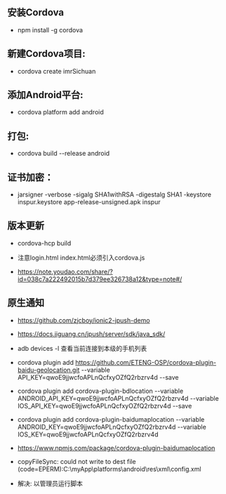 ## 安装Cordova
- npm install -g cordova

## 新建Cordova项目:
- cordova create imrSichuan

## 添加Android平台:
- cordova platform add android

## 打包:
- cordova build --release android

## 证书加密：
- jarsigner -verbose -sigalg SHA1withRSA -digestalg SHA1 -keystore inspur.keystore app-release-unsigned.apk inspur




## 版本更新
- cordova-hcp build
- 注意login.html index.html必须引入cordova.js



- https://note.youdao.com/share/?id=038c7a222492015b7d379ee326738a12&type=note#/

## 原生通知
- https://github.com/zjcboy/ionic2-jpush-demo
- https://docs.jiguang.cn/jpush/server/sdk/java_sdk/

- adb devices -l 查看当前连接到本级的手机列表

- cordova plugin add https://github.com/ETENG-OSP/cordova-plugin-baidu-geolocation.git --variable API_KEY=qwoE9jjwcfoAPLnQcfxyOZfQ2rbzrv4d --save

- cordova plugin add cordova-plugin-bdlocation --variable ANDROID_API_KEY=qwoE9jjwcfoAPLnQcfxyOZfQ2rbzrv4d --variable IOS_API_KEY=qwoE9jjwcfoAPLnQcfxyOZfQ2rbzrv4d --save

- cordova plugin add cordova-plugin-baidumaplocation --variable ANDROID_KEY=qwoE9jjwcfoAPLnQcfxyOZfQ2rbzrv4d  --variable IOS_KEY=qwoE9jjwcfoAPLnQcfxyOZfQ2rbzrv4d

- https://www.npmjs.com/package/cordova-plugin-baidumaplocation


- copyFileSync: could not write to dest file (code=EPERM):C:\myApp\platforms\android\res\xml\config.xml
- 解决: 以管理员运行脚本

